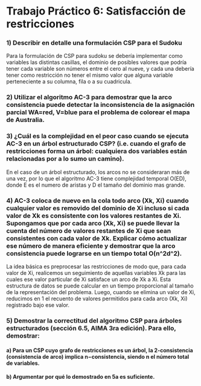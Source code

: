# Trabajo Práctico 6: Satisfacción de restricciones 
### 1) Describir en detalle una formulación CSP para el Sudoku
Para la formulación de CSP para sudoku se debería implementar como variables las distintas casillas, el dominio de posibles valores que podría tener cada variable son números entre el cero al nueve, y cada una debería tener como restricción no tener el mismo valor que alguna variable perteneciente a su columna, fila o a su cuadricula.
### 2) Utilizar el algoritmo AC-3 para demostrar que la arco consistencia puede detectar la inconsistencia de la asignación parcial WA=red, V=blue para el problema de colorear el mapa de Australia.


### 3) ¿Cuál es la complejidad en el peor caso cuando se ejecuta AC-3 en un árbol estructurado CSP? (i.e. cuando el grafo de restricciones forma un árbol: cualquiera dos variables están relacionadas por a lo sumo un camino).
En el caso de un árbol estructurado, los arcos no se consideraran más de una vez, por lo que el algoritmo AC-3 tiene complejidad temporal O(ED), donde E es el numero de aristas y D el tamaño del dominio mas grande. 

### 4) AC-3 coloca de nuevo en la cola todo arco (Xk, Xi) cuando cualquier valor es removido del dominio de Xi incluso si cada valor de Xk es consistente con los valores restantes de Xi. Supongamos que por cada arco (Xk, Xi) se puede llevar la cuenta del número de valores restantes de  Xi que sean consistentes con cada valor de Xk. Explicar cómo actualizar ese número de manera  eficiente y demostrar que la arco consistencia puede lograrse en un tiempo total O(n^2d^2).
La idea básica es preprocesar las restricciones de modo que, para cada valor de Xi, realicemos un seguimiento de aquellas variables Xk para las cuales ese valor particular de Xi satisface un arco de Xk a Xi. Esta estructura de datos se puede calcular en un tiempo proporcional al tamaño de la representación del problema. Luego, cuando se elimina un valor de Xi, reducimos en 1 el recuento de valores permitidos para cada arco (Xk, Xi) registrado bajo ese valor.

### 5) Demostrar la correctitud del algoritmo CSP para árboles estructurados (sección 6.5, AIMA 3ra edición). Para ello, demostrar:
#### a) Para un CSP cuyo grafo de restricciones es un árbol, la 2-consistencia (consistencia de arco) implica n−consistencia, siendo n el número total de variables.
#### b) Argumentar por qué lo demostrado en 5a es suficiente.

